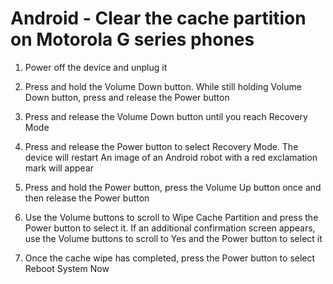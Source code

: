 # Android - Clear the cache partition on Motorola G series phones

1. Power off the device and unplug it

1. Press and hold the Volume Down button. While still holding Volume Down button,
press and release the Power button

1. Press and release the Volume Down button until you reach Recovery Mode

1. Press and release the Power button to select Recovery Mode. The device will restart
An image of an Android robot with a red exclamation mark will appear

1. Press and hold the Power button, press the Volume Up button once and then release the Power button

1. Use the Volume buttons to scroll to Wipe Cache Partition and press the Power button to select it. If an additional confirmation screen appears, use the Volume buttons to scroll to Yes and the Power button to select it

1. Once the cache wipe has completed, press the Power button to select Reboot System Now
